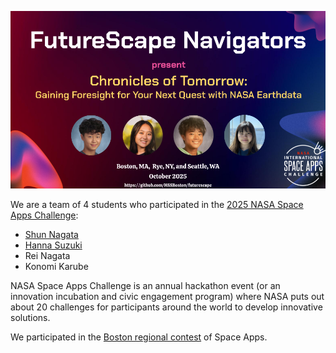 <p align="center">
  <img src="images/logo.png" width="750" />
</p>

We are a team of 4 students who participated in the [2025 NASA Space Apps Challenge](https://www.spaceappschallenge.org/2025/):

- [Shun Nagata](https://github.com/shunnagata35)
- [Hanna Suzuki](https://github.com/HSSBoston/)
- Rei Nagata
- Konomi Karube

NASA Space Apps Challenge is an annual hackathon event (or an innovation incubation and civic engagement program) where NASA puts out about 20 challenges for participants around the world to develop innovative solutions.

We participated in the [Boston regional contest](https://www.spaceappschallenge.org/2025/local-events/boston/) of Space Apps.



